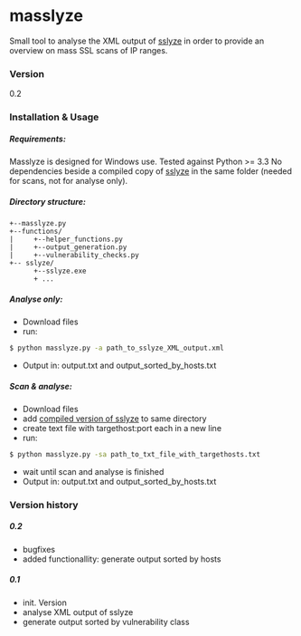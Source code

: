 # masslyze

Small tool to analyse the XML output of [sslyze](https://github.com/nabla-c0d3/sslyze) in order to provide an overview on mass SSL scans of IP ranges.

### Version
0.2

### Installation & Usage
##### Requirements:
Masslyze is designed for Windows use. Tested against Python >= 3.3 No dependencies beside a compiled copy of [sslyze](https://github.com/nabla-c0d3/sslyze) in the same folder (needed for scans, not for analyse only).

##### Directory structure:
```
+--masslyze.py
+--functions/
|     +--helper_functions.py
|     +--output_generation.py
|     +--vulnerability_checks.py
+-- sslyze/
      +--sslyze.exe
      + ...
```

##### Analyse only:
- Download files
- run:
```sh
$ python masslyze.py -a path_to_sslyze_XML_output.xml
```
- Output in: output.txt and output_sorted_by_hosts.txt

##### Scan & analyse:
- Download files
- add [compiled version of sslyze](https://github.com/nabla-c0d3/sslyze/releases) to same directory
- create text file with targethost:port each in a new line
- run:
```sh
$ python masslyze.py -sa path_to_txt_file_with_targethosts.txt
```
- wait until scan and analyse is finished
- Output in: output.txt and output_sorted_by_hosts.txt


### Version history

##### 0.2
- bugfixes
- added functionallity: generate output sorted by hosts

##### 0.1
- init. Version
- analyse XML output of sslyze
- generate output sorted by vulnerability class